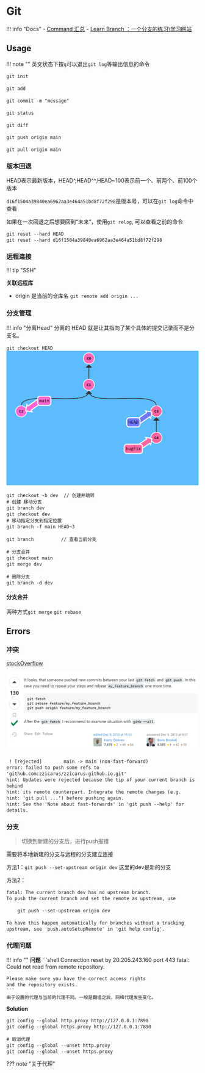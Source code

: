 # Git

!!! info "Docs"
    - [Command 汇总](https://www.ruanyifeng.com/blog/2015/12/git-cheat-sheet.html)
    - [Learn Branch ：一个分支的练习\学习网站](https://learngitbranching.js.org/?locale=zh_CN)
## Usage

!!! note ""
    英文状态下按`q`可以退出`git log`等输出信息的命令

```
git init 

git add

git commit -m "message"

git status

git diff

git push origin main

git pull origin main

```

### 版本回退

HEAD表示最新版本，HEAD^,HEAD^^,HEAD~100表示前一个、前两个、前100个版本

`d16f1504a39840ea6962aa3e464a51bd8f72f298`是版本号，可以在`git log`命令中查看

如果在一次回退之后想要回到“未来”，使用`git relog`, 可以查看之前的命令

```shell
git reset --hard HEAD
git reset --hard d16f1504a39840ea6962aa3e464a51bd8f72f298
```

### 远程连接

!!! tip "SSH"
    

**关联远程库**
- origin 是当前的仓库名
`git remote add origin ...`

### 分支管理

!!! info "分离Head"
    分离的 HEAD 就是让其指向了某个具体的提交记录而不是分支名。

`git checkout HEAD`
![alt text](images/custom-image-1.png)
```shell
git checkout -b dev  // 创建并跳转
# 创建 移动分支
git branch dev
git checkout dev
# 移动指定分支到指定位置
git branch -f main HEAD~3

git branch          // 查看当前分支

# 分支合并
git checkout main
git merge dev

# 删除分支
git branch -d dev

```

#### 分支合并

两种方式`git merge` `git rebase`


## Errors

### 冲突
[stockOverflow](https://stackoverflow.com/questions/20467179/git-push-rejected-non-fast-forward/20467414#20467414)

![alt text](images/custom-image.png)

```shell
 ! [rejected]        main -> main (non-fast-forward)
error: failed to push some refs to 'github.com:zzicarus/zzicarus.github.io.git'   
hint: Updates were rejected because the tip of your current branch is behind      
hint: its remote counterpart. Integrate the remote changes (e.g.
hint: 'git pull ...') before pushing again.
hint: See the 'Note about fast-forwards' in 'git push --help' for details.  
```

### 分支

> 切换到新建的分支后，进行push报错

需要将本地新建的分支与远程的分支建立连接

方法1：`git push --set-upstream origin dev` 这里的dev是新的分支

方法2： 

```shell
fatal: The current branch dev has no upstream branch.
To push the current branch and set the remote as upstream, use

    git push --set-upstream origin dev

To have this happen automatically for branches without a tracking
upstream, see 'push.autoSetupRemote' in 'git help config'.
```

### 代理问题
!!! info ""
    **问题**
    ```shell
    Connection reset by 20.205.243.160 port 443
    fatal: Could not read from remote repository.

    Please make sure you have the correct access rights
    and the repository exists.
    ```
    由于设置的代理与当前的代理不同。一般是翻墙之后，网络代理发生变化。

**Solution**
```shell
git config --global http.proxy http://127.0.0.1:7890 
git config --global https.proxy http://127.0.0.1:7890

# 取消代理
git config --global --unset http.proxy
git config --global --unset https.proxy
```

??? note "关于代理"
    